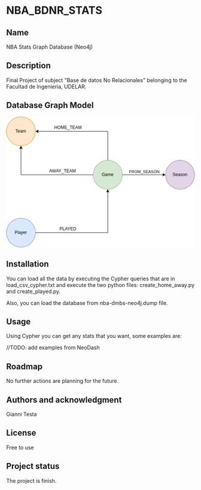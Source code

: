 # NBA_BDNR_STATS

## Name
NBA Stats Graph Database (Neo4j)

## Description

Final Project of subject "Base de datos No Relacionales" belonging to the Facultad de Ingenieria, UDELAR.

## Database Graph Model

![Alt text](Images/NBA_Model.png?raw=true "Model")

## Installation

You can load all the data by executing the Cypher queries that are in load_csv_cypher.txt and execute the two python files: create_home_away.py and create_played.py.

Also, you can load the database from nba-dmbs-neo4j.dump file.

## Usage

Using Cypher you can get any stats that you want, some examples are:

//TODO: add examples from NeoDash


## Roadmap

No further actions are planning for the future.

## Authors and acknowledgment

Gianni Testa

## License

Free to use

## Project status

The project is finish.
